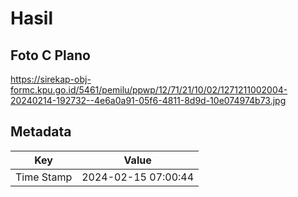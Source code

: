 # Hasil

## Foto C Plano

https://sirekap-obj-formc.kpu.go.id/5461/pemilu/ppwp/12/71/21/10/02/1271211002004-20240214-192732--4e6a0a91-05f6-4811-8d9d-10e074974b73.jpg


## Metadata

| Key        | Value               |
| ---------- | ------------------- |
| Time Stamp | 2024-02-15 07:00:44 |



